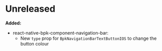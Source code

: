 # Unreleased

**Added:**

- react-native-bpk-component-navigation-bar:
  - New `type` prop for `BpkNavigationBarTextButtonIOS` to change the button colour
